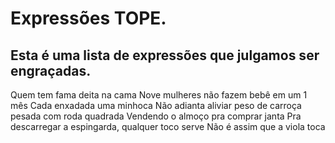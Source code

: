 # Expressões TOPE.

## Esta é uma lista de expressões que julgamos ser engraçadas.

Quem tem fama deita na cama
Nove mulheres não fazem bebê em um 1 mês
Cada enxadada uma minhoca
Não adianta aliviar peso de carroça pesada com roda quadrada
Vendendo o almoço pra comprar janta
Pra descarregar a espingarda, qualquer toco serve
Não é assim que a viola toca